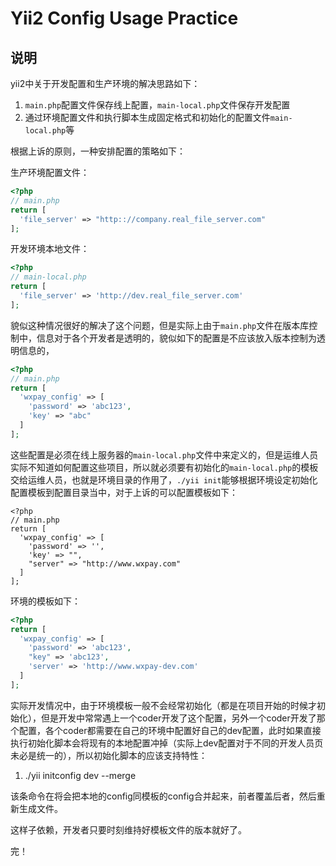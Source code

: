 # Yii2 Config Usage Practice

## 说明

yii2中关于开发配置和生产环境的解决思路如下：

1. `main.php`配置文件保存线上配置，`main-local.php`文件保存开发配置
2. 通过环境配置文件和执行脚本生成固定格式和初始化的配置文件`main-local.php`等

根据上诉的原则，一种安排配置的策略如下：

生产环境配置文件：

```php
<?php
// main.php
return [
  'file_server' => "http:://company.real_file_server.com"
];
```

开发环境本地文件：

```php
<?php
// main-local.php
return [
  'file_server' => 'http://dev.real_file_server.com'
];
```

貌似这种情况很好的解决了这个问题，但是实际上由于`main.php`文件在版本库控制中，信息对于各个开发者是透明的，貌似如下的配置是不应该放入版本控制为透明信息的，

```php
<?php
// main.php
return [
  'wxpay_config' => [
    'password' => 'abc123',
    'key' => "abc"
  ]
];
```

这些配置是必须在线上服务器的`main-local.php`文件中来定义的，但是运维人员实际不知道如何配置这些项目，所以就必须要有初始化的`main-local.php`的模板交给运维人员，也就是环境目录的作用了，`./yii init`能够根据环境设定初始化配置模板到配置目录当中，对于上诉的可以配置模板如下：

```
<?php
// main.php
return [
  'wxpay_config' => [
    'password' => '',
    'key' => "",
    "server" => "http://www.wxpay.com"
  ]  
];
```

环境的模板如下：

```php
<?php
return [
  'wxpay_config' => [
    'password' => 'abc123',
    "key" => 'abc123',
    'server' => 'http://www.wxpay-dev.com'
  ]
];
```

实际开发情况中，由于环境模板一般不会经常初始化（都是在项目开始的时候才初始化），但是开发中常常遇上一个coder开发了这个配置，另外一个coder开发了那个配置，各个coder都需要在自己的环境中配置好自己的dev配置，此时如果直接执行初始化脚本会将现有的本地配置冲掉（实际上dev配置对于不同的开发人员页未必是统一的），所以初始化脚本的应该支持特性：

1. ./yii initconfig dev --merge

该条命令在将会把本地的config同模板的config合并起来，前者覆盖后者，然后重新生成文件。

这样子依赖，开发者只要时刻维持好模板文件的版本就好了。

完！